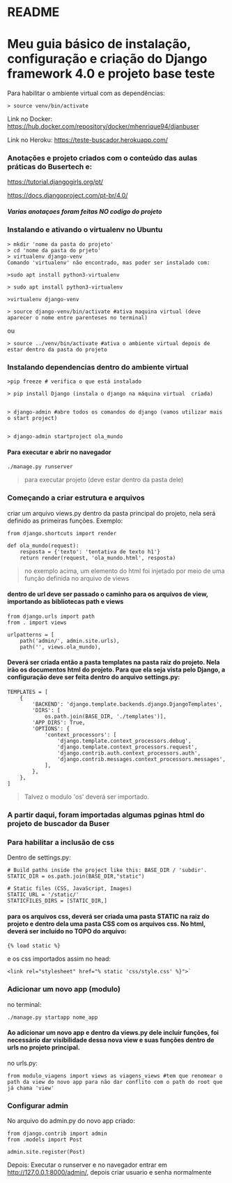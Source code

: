 README
======



# Meu guia básico de instalação, configuração e criação do Django framework 4.0 e projeto base teste

Para habilitar o ambiente virtual com as dependências:
```
> source venv/bin/activate
```
Link no Docker:
https://hub.docker.com/repository/docker/mhenrique94/djanbuser

Link no Heroku:
https://teste-buscador.herokuapp.com/

### Anotações e projeto criados com o conteúdo das aulas práticas do Busertech e:

https://tutorial.djangogirls.org/pt/

https://docs.djangoproject.com/pt-br/4.0/ 

##### Varias anotaçoes foram feitas NO codigo do projeto


###  Instalando e ativando o virtualenv no Ubuntu
```
> mkdir 'nome da pasta do projeto'
> cd 'nome da pasta do prjeto'
> virtualenv django-venv
Comando 'virtualenv' não encontrado, mas poder ser instalado com:

>sudo apt install python3-virtualenv

> sudo apt install python3-virtualenv

>virtualenv django-venv

> source django-venv/bin/activate #ativa maquina virtual (deve aparecer o nome entre parenteses no terminal)
```
ou

`> source ../venv/bin/activate #ativa o ambiente virtual depois de estar dentro da pasta do projeto`

### Instalando dependencias dentro do ambiente virtual
```
>pip freeze # verifica o que está instalado

> pip install Django (instala o django na máquina virtual  criada)


> django-admin #abre todos os comandos do django (vamos utilizar mais o start project)


> django-admin startproject ola_mundo 
```

#### Para executar e abrir no navegador
```
./manage.py runserver
```
> para executar projeto (deve estar dentro da pasta dele)

### Começando a criar estrutura e arquivos
criar um arquivo views.py dentro da pasta principal do projeto, nela será definido as primeiras funções. Exemplo:

```
from django.shortcuts import render

def ola_mundo(request):
    resposta = {'texto': 'tentativa de texto h1'}
    return render(request, 'ola_mundo.html', resposta)
```
> no exemplo acima, um elemento do html foi injetado por meio de uma função definida no arquivo de views

#### dentro de url deve ser passado o caminho para os arquivos de view, importando as bibliotecas path e views

```
from django.urls import path
from . import views

urlpatterns = [
    path('admin/', admin.site.urls),
    path('', views.ola_mundo),
```

#### Deverá ser criada então a pasta templates na pasta raiz do projeto. Nela irão os documentos html do projeto. Para que ela seja vista pelo Django, a configuração deve ser feita dentro do arquivo settings.py:

```
TEMPLATES = [
    {
        'BACKEND': 'django.template.backends.django.DjangoTemplates',
        'DIRS': [
            os.path.join(BASE_DIR, './templates')],
        'APP_DIRS': True,
        'OPTIONS': {
            'context_processors': [
                'django.template.context_processors.debug',
                'django.template.context_processors.request',
                'django.contrib.auth.context_processors.auth',
                'django.contrib.messages.context_processors.messages',
            ],
        },
    },
]
```
> Talvez o modulo 'os' deverá ser importado.

### A partir daqui, foram importadas algumas pginas html do projeto de buscador da Buser


### Para habilitar a inclusão de css

Dentro de settings.py:

```
# Build paths inside the project like this: BASE_DIR / 'subdir'.
STATIC_DIR = os.path.join(BASE_DIR,"static")
    
# Static files (CSS, JavaScript, Images)
STATIC_URL = '/static/'
STATICFILES_DIRS = [STATIC_DIR,]
```
#### para os arquivos css, deverá ser criada uma pasta STATIC na raiz do projeto e dentro dela uma pasta CSS com os arquivos css. No html, deverá ser incluido no TOPO do arquivo:

```
{% load static %}
```

e os css importados assim no head:
```
<link rel="stylesheet" href="% static 'css/style.css' %}">`
```
### Adicionar um novo app (modulo)

no terminal:

```
./manage.py startapp nome_app
```
#### Ao adicionar um novo app e dentro da views.py dele incluir funções, foi necessário dar visibilidade dessa nova view e suas funções dentro de urls no projeto principal. 

no urls.py:
```
from modulo_viagens import views as viagens_views #tem que renomear o path da view do novo app para não dar conflito com o path do root que já chama 'view'
```
### Configurar admin

No arquivo do admin.py do novo app criado:

```
from django.contrib import admin
from .models import Post

admin.site.register(Post)
```
Depois:
Executar o runserver e no navegador entrar em http://127.0.0.1:8000/admin/, depois criar usuario e senha normalmente

